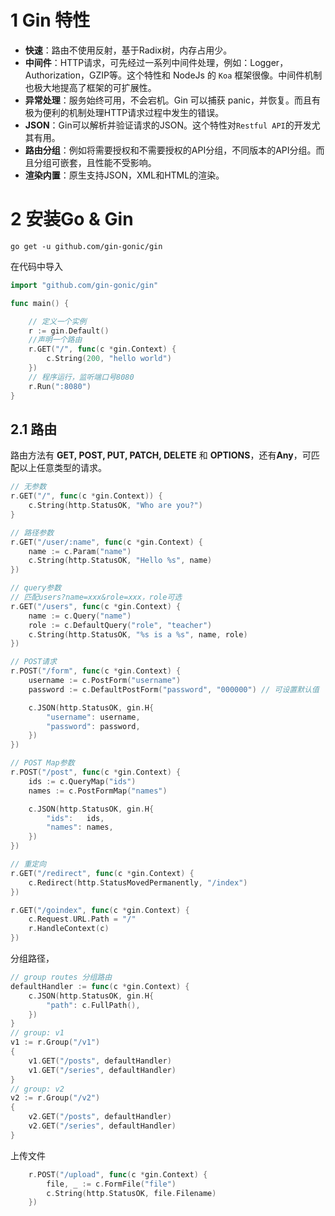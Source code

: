 # 1 Gin 特性

- **快速**：路由不使用反射，基于Radix树，内存占用少。
- **中间件**：HTTP请求，可先经过一系列中间件处理，例如：Logger，Authorization，GZIP等。这个特性和 NodeJs 的 `Koa` 框架很像。中间件机制也极大地提高了框架的可扩展性。
- **异常处理**：服务始终可用，不会宕机。Gin 可以捕获 panic，并恢复。而且有极为便利的机制处理HTTP请求过程中发生的错误。
- **JSON**：Gin可以解析并验证请求的JSON。这个特性对`Restful API`的开发尤其有用。
- **路由分组**：例如将需要授权和不需要授权的API分组，不同版本的API分组。而且分组可嵌套，且性能不受影响。
- **渲染内置**：原生支持JSON，XML和HTML的渲染。

# 2 安装Go & Gin

```shell
go get -u github.com/gin-gonic/gin
```

在代码中导入

```go
import "github.com/gin-gonic/gin"
```

```go
func main() {

	// 定义一个实例
	r := gin.Default()
	//声明一个路由
	r.GET("/", func(c *gin.Context) {
		c.String(200, "hello world")
	})
	// 程序运行，监听端口号8080
	r.Run(":8080")
}
```

## 2.1 路由

路由方法有 **GET, POST, PUT, PATCH, DELETE** 和 **OPTIONS**，还有**Any**，可匹配以上任意类型的请求。

```go
// 无参数
r.GET("/", func(c *gin.Context)) {
	c.String(http.StatusOK, "Who are you?")
}

// 路径参数
r.GET("/user/:name", func(c *gin.Context) {
	name := c.Param("name")
	c.String(http.StatusOK, "Hello %s", name)
})

// query参数
// 匹配users?name=xxx&role=xxx，role可选
r.GET("/users", func(c *gin.Context) {
	name := c.Query("name")
	role := c.DefaultQuery("role", "teacher")
	c.String(http.StatusOK, "%s is a %s", name, role)
})

// POST请求
r.POST("/form", func(c *gin.Context) {
	username := c.PostForm("username")
	password := c.DefaultPostForm("password", "000000") // 可设置默认值

	c.JSON(http.StatusOK, gin.H{
		"username": username,
		"password": password,
	})
})

// POST Map参数
r.POST("/post", func(c *gin.Context) {
	ids := c.QueryMap("ids")
	names := c.PostFormMap("names")

	c.JSON(http.StatusOK, gin.H{
		"ids":   ids,
		"names": names,
	})
})

// 重定向
r.GET("/redirect", func(c *gin.Context) {
    c.Redirect(http.StatusMovedPermanently, "/index")
})

r.GET("/goindex", func(c *gin.Context) {
	c.Request.URL.Path = "/"
	r.HandleContext(c)
})
```

分组路径，

```go
// group routes 分组路由
defaultHandler := func(c *gin.Context) {
	c.JSON(http.StatusOK, gin.H{
		"path": c.FullPath(),
	})
}
// group: v1
v1 := r.Group("/v1")
{
	v1.GET("/posts", defaultHandler)
	v1.GET("/series", defaultHandler)
}
// group: v2
v2 := r.Group("/v2")
{
	v2.GET("/posts", defaultHandler)
	v2.GET("/series", defaultHandler)
}
```

上传文件

```go
	r.POST("/upload", func(c *gin.Context) {
		file, _ := c.FormFile("file")
		c.String(http.StatusOK, file.Filename)
	})
```

